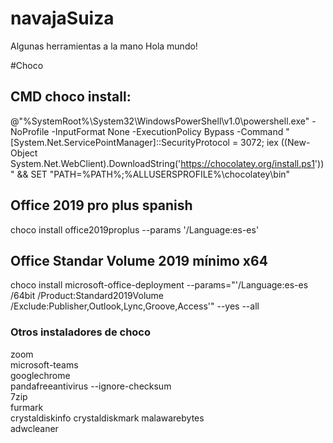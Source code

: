 # navajaSuiza
Algunas herramientas a la mano
Hola mundo!

#Choco
## CMD choco install:
@"%SystemRoot%\System32\WindowsPowerShell\v1.0\powershell.exe" -NoProfile -InputFormat None -ExecutionPolicy Bypass -Command "[System.Net.ServicePointManager]::SecurityProtocol = 3072; iex ((New-Object System.Net.WebClient).DownloadString('https://chocolatey.org/install.ps1'))" && SET "PATH=%PATH%;%ALLUSERSPROFILE%\chocolatey\bin"

## Office 2019 pro plus spanish
choco install office2019proplus --params '/Language:es-es'

## Office Standar Volume 2019 mínimo x64
choco install microsoft-office-deployment --params="'/Language:es-es /64bit /Product:Standard2019Volume /Exclude:Publisher,Outlook,Lync,Groove,Access'" --yes --all

### Otros instaladores de choco
zoom  
microsoft-teams  
googlechrome  
pandafreeantivirus --ignore-checksum  
7zip  
furmark  
crystaldiskinfo
crystaldiskmark
malawarebytes  
adwcleaner  

